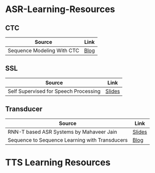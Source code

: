 # ASR-Learning-Resources

## CTC
| Source | Link |
| -- | -- |
| Sequence Modeling With CTC | [Blog](https://distill.pub/2017/ctc/) | 


## SSL
| Source | Link |
| -- | -- |
| Self Supervised for Speech Processing | [Slides](https://www.cc.gatech.edu/classes/AY2021/cs7643_spring/assets/L22_SSL_Speech.pdf) |

## Transducer
| Source  | Link |
| -- | -- |
| RNN-T based ASR Systems by Mahaveer Jain | [Slides](https://www.cc.gatech.edu/classes/AY2021/cs7643_spring/assets/L24_rnnt_asr_tutorial_gt.pdf) |
| Sequence to Sequence Learning with Transducers | [Blog](https://lorenlugosch.github.io/posts/2020/11/transducer/) |


# TTS Learning Resources
